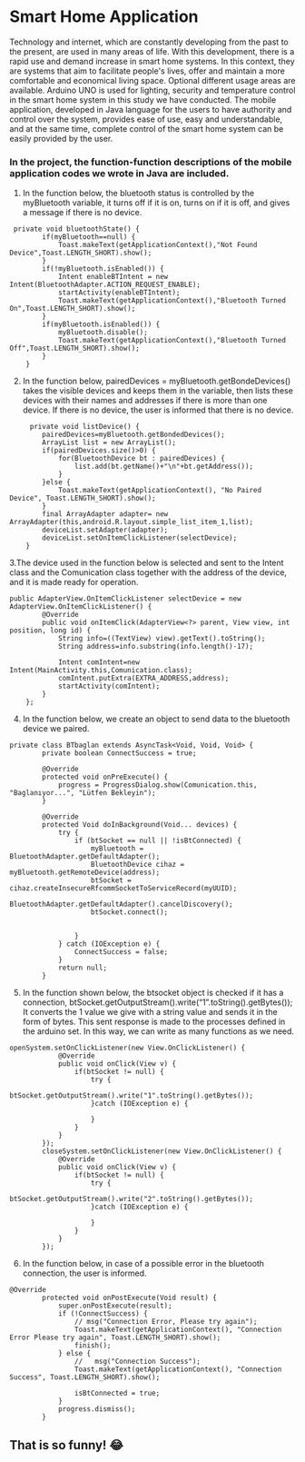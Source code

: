 # Smart Home Application
Technology and internet, which are constantly developing from the past to the present, are used in many areas of life. 
With this development, there is a rapid use and demand increase in smart home systems. 
In this context, they are systems that aim to facilitate people's lives, offer and maintain a more comfortable and economical living space. 
Optional different usage areas are available. Arduino UNO is used for lighting, security and temperature control in the smart home system in this study we have conducted. The mobile application, developed in Java language for the users to have authority and control over the system, provides ease of use, easy and understandable, and at the same time, complete control of the smart home system can be easily provided by the user.

### In the project, the function-function descriptions of the mobile application codes we wrote in Java are included.
1. In the function below, the bluetooth status is controlled by the myBluetooth variable, 
it turns off if it is on, turns on if it is off, and gives a message if there is no device.
```
 private void bluetoothState() {
        if(myBluetooth==null) {
            Toast.makeText(getApplicationContext(),"Not Found Device",Toast.LENGTH_SHORT).show();
        }
        if(!myBluetooth.isEnabled()) {
            Intent enableBTIntent = new Intent(BluetoothAdapter.ACTION_REQUEST_ENABLE);
            startActivity(enableBTIntent);
            Toast.makeText(getApplicationContext(),"Bluetooth Turned On",Toast.LENGTH_SHORT).show();
        }
        if(myBluetooth.isEnabled()) {
            myBluetooth.disable();
            Toast.makeText(getApplicationContext(),"Bluetooth Turned Off",Toast.LENGTH_SHORT).show();
        }
    }
```
2. In the function below, pairedDevices = myBluetooth.getBondeDevices() takes the visible devices and keeps them in the variable, 
then lists these devices with their names and addresses if there is more than one device. If there is no device, the user is informed that there is no device.
```
     private void listDevice() {
        pairedDevices=myBluetooth.getBondedDevices();
        ArrayList list = new ArrayList();
        if(pairedDevices.size()>0) {
            for(BluetoothDevice bt : pairedDevices) {
                list.add(bt.getName()+"\n"+bt.getAddress());
            }
        }else {
            Toast.makeText(getApplicationContext(), "No Paired Device", Toast.LENGTH_SHORT).show();
        }
        final ArrayAdapter adapter= new ArrayAdapter(this,android.R.layout.simple_list_item_1,list);
        deviceList.setAdapter(adapter);
        deviceList.setOnItemClickListener(selectDevice);
    }
```
3.The device used in the function below is selected and sent to the Intent class and the Comunication class together with the address of the device, 
and it is made ready for operation.
```
public AdapterView.OnItemClickListener selectDevice = new AdapterView.OnItemClickListener() {
        @Override
        public void onItemClick(AdapterView<?> parent, View view, int position, long id) {
            String info=((TextView) view).getText().toString();
            String address=info.substring(info.length()-17);

            Intent comIntent=new Intent(MainActivity.this,Comunication.class);
            comIntent.putExtra(EXTRA_ADDRESS,address);
            startActivity(comIntent);
        }
    };
```
4. In the function below, we create an object to send data to the bluetooth device we paired.
```
private class BTbaglan extends AsyncTask<Void, Void, Void> {
        private boolean ConnectSuccess = true;

        @Override
        protected void onPreExecute() {
            progress = ProgressDialog.show(Comunication.this, "Baglanıyor...", "Lütfen Bekleyin");
        }

        @Override
        protected Void doInBackground(Void... devices) {
            try {
                if (btSocket == null || !isBtConnected) {
                    myBluetooth = BluetoothAdapter.getDefaultAdapter();
                    BluetoothDevice cihaz = myBluetooth.getRemoteDevice(address);
                    btSocket = cihaz.createInsecureRfcommSocketToServiceRecord(myUUID);
                    BluetoothAdapter.getDefaultAdapter().cancelDiscovery();
                    btSocket.connect();


                }
            } catch (IOException e) {
                ConnectSuccess = false;
            }
            return null;
        }
```
5. In the function shown below, the btsocket object is checked if it has a connection, btSocket.getOutputStream().write(“1”.toString().getBytes()); 
It converts the 1 value we give with a string value and sends it in the form of bytes. 
This sent response is made to the processes defined in the arduino set. In this way, we can write as many functions as we need.
```
openSystem.setOnClickListener(new View.OnClickListener() {
            @Override
            public void onClick(View v) {
                if(btSocket != null) {
                    try {
                        btSocket.getOutputStream().write("1".toString().getBytes());
                    }catch (IOException e) {

                    }
                }
            }
        });
        closeSystem.setOnClickListener(new View.OnClickListener() {
            @Override
            public void onClick(View v) {
                if(btSocket != null) {
                    try {
                        btSocket.getOutputStream().write("2".toString().getBytes());
                    }catch (IOException e) {

                    }
                }
            }
        });
```
6. In the function below, in case of a possible error in the bluetooth connection, the user is informed.
```
@Override
        protected void onPostExecute(Void result) {
            super.onPostExecute(result);
            if (!ConnectSuccess) {
                // msg("Connection Error, Please try again");
                Toast.makeText(getApplicationContext(), "Connection Error Please try again", Toast.LENGTH_SHORT).show();
                finish();
            } else {
                //   msg("Connection Success");
                Toast.makeText(getApplicationContext(), "Connection Success", Toast.LENGTH_SHORT).show();

                isBtConnected = true;
            }
            progress.dismiss();
        }
```
## That is so funny! :joy:
